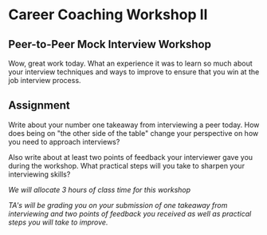 # Career Coaching Workshop II

## Peer-to-Peer Mock Interview Workshop

Wow, great work today. What an experience it was to learn so much about your interview techniques and ways to improve to ensure that you win at the job interview process. 

## Assignment 

Write about your number one takeaway from interviewing a peer today. How does being on "the other side of the table" change your perspective on how you need to approach interviews?

Also write about at least two points of feedback your interviewer gave you during the workshop. What practical steps will you take to sharpen your interviewing skills? 

_We will allocate 3 hours of class time for this workshop_ 

_TA's will be grading you on your submission of one takeaway from interviewing and two points of feedback you received as well as practical steps you will take to improve._
